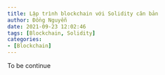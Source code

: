 ```yaml
---
title: Lập trình blockchain với Solidity căn bản
author: Đồng Nguyễn
date: 2021-09-23 12:02:46
tags: [Blockchain, Solidity]
categories:
- [Blockchain]
---
```


To be continue
